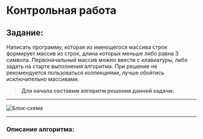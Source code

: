 # Контрольная работа

## Задание:
Написать программу, которая из имеющегося массива строк формирует массив из строк, длина которых меньше либо равна 3 символа. Первоначальный массив можно ввести с клавиатуры, либо задать на старте выполнения алгоритма. При решение не рекомендуется пользоваться коллекциями, лучше обойтись исключительно массивами.

> **Для начала составим алгоритм решения данной задачи:**

***
![Блок-схема](https://user-images.githubusercontent.com/124509035/229371381-3e35616c-c2fe-44c6-b01e-928245806a2d.png)

***

### Описание алгоритма:


